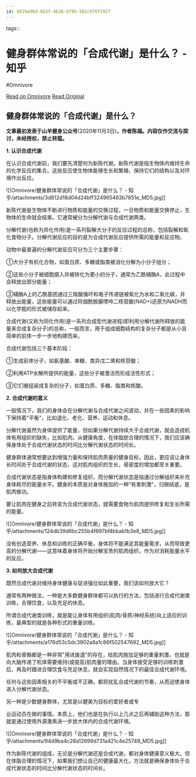```yaml
---
id: d429a96d-6b37-4b36-b79b-501c976f1927
---
```



tags:: 

# 健身群体常说的「合成代谢」是什么？ - 知乎
#Omnivore

[Read on Omnivore](https://omnivore.app/me/-1907d4d93c6)
[Read Original](https://zhuanlan.zhihu.com/p/336758375)

## 健身群体常说的「合成代谢」是什么？

**文章最初发表于山羊健身公众号**(2020年11月3日)**，作者陈福。内容仅作交流与探讨，未经授权，禁止转载。**

**1\. 认识合成代谢**

在认识合成代谢前，我们要先清楚何为新陈代谢。新陈代谢是指生物体内维持生命的化学反应的集合。这些反应使生物体能够生长和繁殖、保持它们的结构以及对环境作出反应。

![[Omnivore/健身群体常说的「合成代谢」是什么？ - 知乎/attachments/3d812d18d04d24bff324965463b7851e_MD5.jpg]]

新陈代谢是生物体不断进行物质和能量的交换过程，一旦物质和能量交换停止，生物体的生命就会结束。它通常被分为分解代谢与合成代谢两类。

分解代谢(也称为异化作用)是一系列裂解大分子的反应过程的总称，包括裂解和氧化食物分子。分解代谢反应的目的是为合成代谢反应提供所需的能量和反应物。

动物中最普遍的分解代谢反应可分为三个主要步骤：

①大分子有机化合物，如蛋白质、多糖或脂类被消化分解为小分子组分；

②这些小分子被细胞摄入并被转化为更小的分子，通常为乙酰辅酶A，此过程中会释放出部分能量；

③辅酶A上的乙酰基团通过三羧酸循环和电子传递链被氧化为水和二氧化碳，并释放出能量，这些能量可以通过将烟酰胺腺嘌呤二核苷酸(NAD+)还原为NADH而以化学能的形式被储存起来。

合成代谢(又称为同化作用)是一系列合成型代谢进程(即利用分解代谢所释放的能量来合成复杂分子)的总称，一般而言，用于组成细胞结构的复杂分子都是从小且简单的前体一步一步地构建而来。

合成代谢包括三个基本阶段：

①生成前体分子，如氨基酸、单糖、类异戊二烯和核苷酸；

②利用ATP水解所提供的能量，这些分子被激活而形成活性形式；

③它们被组装成复杂的分子，如蛋白质、多糖、脂类和核酸。

**2\. 合成代谢的意义**

一般情况下，我们的身体会在分解代谢与合成代谢之间波动，并在一些因素的影响下保持着"平衡"，比如退化、老化、营养、运动和休息。

分解代谢虽然为身体提供了能量，但如果分解代谢持续大于合成代谢，就会造成机体有用组织的缺失，比如肌肉。从健康角度，在体脂肪合理的情况下，我们应该确保身体处于合成代谢状态的时间比分解代谢状态的时间长。

健身群体通常想要达到增强力量和保持肌肉质量的健身目标，因此，更应该让身体长时间处于合成代谢的状态，这对肌肉组织的生长，骨密度的增加都至关重要。

合成代谢状态是指身体构建和修复组织，而分解代谢状态是指通过分解组织来补充身体耗尽的能量水平。健身的本质是对身体施加的一种"有害刺激"，归根结底，是肌肉做功。

要让肌肉在健身之后转变为合成代谢状态，就需要食物为肌肉提供修复和生长所需的能量。

![[Omnivore/健身群体常说的「合成代谢」是什么？ - 知乎/attachments/124db39d6bc255b4f697bf4bbab1b3e8_MD5.jpg]]

没有创造营养、休息和训练的正确平衡，身体将不能满足其能量需求，从而导致更高的分解代谢——这意味着身体将开始分解宝贵的肌肉组织，作为对消耗能量水平的反应。

**3\. 如何放大合成代谢**

既然合成代谢对维持身体健康与促进强壮如此重要，我们该如何放大它？

通常有两种做法，一种是大多数健身群体都可以执行的方法，包括进行合成代谢类训练，合理饮食，以及充足的休息。

所谓合成代谢类训练，就是能让身体有用组织(肌肉/骨质/神经系统)向上适应的训练，最典型的就是各种形式的重量训练。

![[Omnivore/健身群体常说的「合成代谢」是什么？ - 知乎/attachments/a176d53c5dc3902a8a1c86f502547692_MD5.jpg]]

肌肉和骨骼都是一种非常"用进废退"的存在，给肌肉施加足够的重量刺激，也就是向大脑传递了机体需要维持(或提高)肌肉量的理由。当身体接受足够的训练刺激后，再及时跟进合理饮食与充足休息，就会实现自然情况下的最佳合成代谢环境。

任何与这些因素相关的不平衡或不正确，都将扰乱合成代谢的节奏，从而迫使身体进入分解代谢状态。

另一种是少数健身群体，尤其是以健美为目标的爱好者或专

业运动员在做的事情。本质上，他们也是在执行以上几点之后再辅助这种方法，那就是通过使用外源激素进一步放大体内的合成代谢环境。

![[Omnivore/健身群体常说的「合成代谢」是什么？ - 知乎/attachments/94d9ba4c28a12699d731a421c4e25749_MD5.jpg]]

作为新陈代谢的组成，无论是分解代谢还是合成代谢，都对身体健康意义极大。但在体脂合理的情况下，如果我们想让自己的健康最大化，方法就是确保身体处于合成代谢状态的时间比分解代谢状态的时间长。


